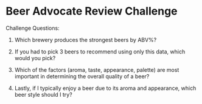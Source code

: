 # Beer Advocate Review Challenge

Challenge Questions:
1. Which brewery produces the strongest beers by ABV%?

2. If you had to pick 3 beers to recommend using only this data, which would you pick?

3. Which of the factors (aroma, taste, appearance, palette) are most important in determining the overall quality of a beer?

4. Lastly, if I typically enjoy a beer due to its aroma and appearance, which beer style should I try?
